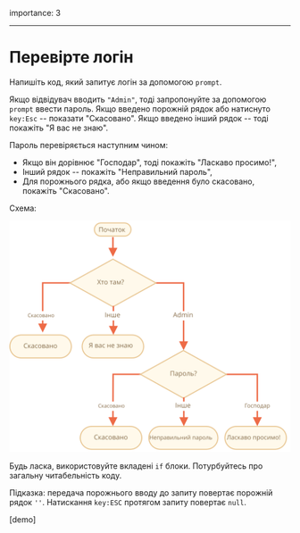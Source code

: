 importance: 3

---

# Перевірте логін

Напишіть код, який запитує логін за допомогою `prompt`.

Якщо відвідувач вводить `"Admin"`, тоді запропонуйте за допомогою `prompt` ввести пароль. Якщо введено порожній рядок або натиснуто `key:Esc` -- показати "Скасовано". Якщо введено інший рядок -- тоді покажіть "Я вас не знаю".

Пароль перевіряється наступним чином:

- Якщо він дорівнює "Господар", тоді покажіть "Ласкаво просимо!",
- Інший рядок -- покажіть "Неправильний пароль",
- Для порожнього рядка, або якщо введення було скасовано, покажіть "Скасовано".

Схема:

![](ifelse_task.svg)

Будь ласка, використовуйте вкладені `if` блоки. Потурбуйтесь про загальну читабельність коду.

Підказка: передача порожнього вводу до запиту повертає порожній рядок `''`. Натискання `key:ESC` протягом запиту повертає `null`.

[demo]
